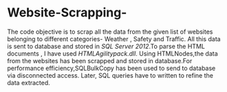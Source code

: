 # Website-Scrapping-
The code objective is to scrap all the data from the given list of websites belonging to different categories- Weather , Safety and Traffic.
All this data is sent to database and stored in <i>SQL Server 2012</i>.To parse the HTML documents , I have used <i>HTMLAgilitypack.dll</i>.
Using HTMLNodes,the data from the websites has been scrapped and stored in database.For performance efficiency,SQLBulkCopy has been used to send to database via disconnected access.
Later, SQL queries have to written to refine the data extracted.
